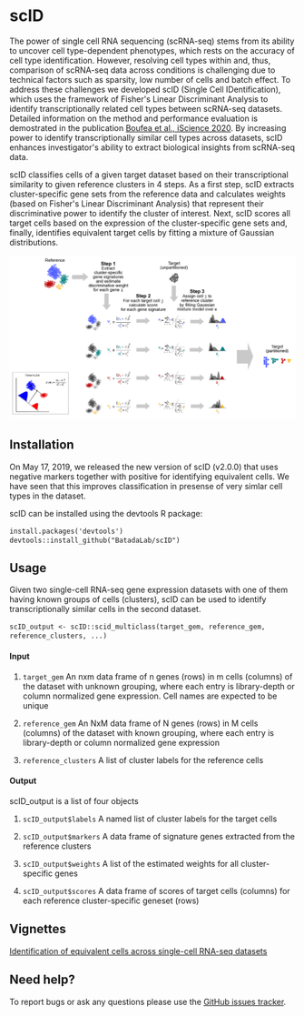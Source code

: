 # scID

The power of single cell RNA sequencing (scRNA-seq) stems from its ability to uncover cell type-dependent phenotypes, which rests on the accuracy of cell type identification. However, resolving cell types within and, thus, comparison of scRNA-seq data across conditions is challenging due to technical factors such as sparsity, low number of cells and batch effect. To address these challenges we developed scID (Single Cell IDentification), which uses the framework of Fisher's Linear Discriminant Analysis to identify transcriptionally related cell types between scRNA-seq datasets. Detailed information on the method and performance evaluation is demostrated in the publication [Boufea et al., iScience 2020](https://www.sciencedirect.com/science/article/pii/S2589004220300985?via%3Dihub). By increasing power to identify transcriptionally similar cell types across datasets, scID enhances investigator's ability to extract biological insights from scRNA-seq data.

scID classifies cells of a given target dataset based on their transcriptional similarity to given reference clusters in 4 steps. As a first step, scID extracts cluster-specific gene sets from the reference data and calculates weights (based on Fisher's Linear Discriminant Analysis) that represent their discriminative power to identify the cluster of interest. Next, scID scores all target cells based on the expression of the cluster-specific gene sets and, finally, identifies equivalent target cells by fitting a mixture of Gaussian distributions. 

![](./assets/images/scID_pipeline.png)


## Installation
On May 17, 2019, we released the new version of scID (v2.0.0) that uses negative markers together with positive for identifying equivalent cells. We have seen that this improves classification in presense of very simlar cell types in the dataset.

scID can be installed using the devtools R package:
```
install.packages('devtools')
devtools::install_github("BatadaLab/scID")
```

## Usage
Given two single-cell RNA-seq gene expression datasets with one of them having known groups of cells (clusters), scID can be used to identify transcriptionally similar cells in the second dataset. 

```
scID_output <- scID::scid_multiclass(target_gem, reference_gem, reference_clusters, ...)
```
#### Input
1. ```target_gem``` An nxm data frame of n genes (rows) in m cells (columns) of the dataset with unknown grouping, where each entry is library-depth or column normalized gene expression. Cell names are expected to be unique

2. ```reference_gem``` An NxM data frame of N genes (rows) in M cells (columns) of the dataset with known grouping, where each entry is library-depth or column normalized gene expression 

3. ```reference_clusters``` A list of cluster labels for the reference cells

#### Output

scID_output is a list of four objects 

1. ```scID_output$labels``` A named list of cluster labels for the target cells

2. ```scID_output$markers``` A data frame of signature genes extracted from the reference clusters 

3. ```scID_output$weights``` A list of the estimated weights for all cluster-specific genes 

4. ```scID_output$scores``` A data frame of scores of target cells (columns) for each reference cluster-specific geneset (rows)

## Vignettes

[Identification of equivalent cells across single-cell RNA-seq datasets](./vignettes/Mapping_example.md)

## Need help?
To report bugs or ask any questions please use the [GitHub issues tracker](https://github.com/BatadaLab/scID/issues).




